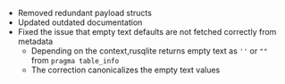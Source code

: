 -   Removed redundant payload structs
-   Updated outdated documentation
-   Fixed the issue that empty text defaults are not fetched correctly from metadata
    -   Depending on the context,rusqlite returns empty text as `''` or `""` from `pragma table_info`
    -   The correction canonicalizes the empty text values
